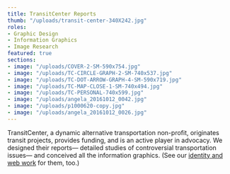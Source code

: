 ```yaml
---
title: TransitCenter Reports
thumb: "/uploads/transit-center-340X242.jpg"
roles:
- Graphic Design
- Information Graphics
- Image Research
featured: true
sections:
- image: "/uploads/COVER-2-SM-590x754.jpg"
- image: "/uploads/TC-CIRCLE-GRAPH-2-SM-740x537.jpg"
- image: "/uploads/TC-DOT-ARROW-GRAPH-4-SM-590x719.jpg"
- image: "/uploads/TC-MAP-CLOSE-1-SM-740x494.jpg"
- image: "/uploads/TC-PERSONAL-740x599.jpg"
- image: "/uploads/angela_20161012_0042.jpg"
- image: "/uploads/p1000620-copy.jpg"
- image: "/uploads/angela_20161012_0026.jpg"
---
```


TransitCenter, a dynamic alternative transportation non-profit, originates transit projects, provides funding, and is an active player in advocacy. We designed their reports— detailed studies of controversial transportation issues— and conceived all the information graphics. (See our <a title="Transit Center" href="/portfolio/transit-center/"><span class="s1">identity and web work</span></a> for them, too.)
